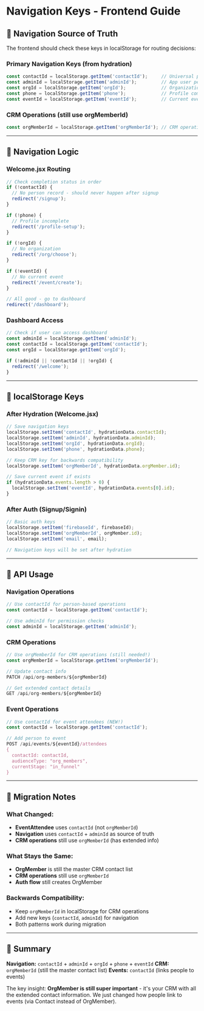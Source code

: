 # Navigation Keys - Frontend Guide

## 🎯 Navigation Source of Truth

The frontend should check these keys in localStorage for routing decisions:

### Primary Navigation Keys (from hydration)
```javascript
const contactId = localStorage.getItem('contactId');     // Universal person
const adminId = localStorage.getItem('adminId');         // App user permissions  
const orgId = localStorage.getItem('orgId');             // Organization
const phone = localStorage.getItem('phone');             // Profile completion
const eventId = localStorage.getItem('eventId');         // Current event
```

### CRM Operations (still use orgMemberId)
```javascript
const orgMemberId = localStorage.getItem('orgMemberId'); // CRM operations
```

---

## 🔄 Navigation Logic

### Welcome.jsx Routing
```javascript
// Check completion status in order
if (!contactId) {
  // No person record - should never happen after signup
  redirect('/signup');
}

if (!phone) {
  // Profile incomplete
  redirect('/profile-setup');
}

if (!orgId) {
  // No organization
  redirect('/org/choose');
}

if (!eventId) {
  // No current event
  redirect('/event/create');
}

// All good - go to dashboard
redirect('/dashboard');
```

### Dashboard Access
```javascript
// Check if user can access dashboard
const adminId = localStorage.getItem('adminId');
const contactId = localStorage.getItem('contactId');
const orgId = localStorage.getItem('orgId');

if (!adminId || !contactId || !orgId) {
  redirect('/welcome');
}
```

---

## 📝 localStorage Keys

### After Hydration (Welcome.jsx)
```javascript
// Save navigation keys
localStorage.setItem('contactId', hydrationData.contactId);
localStorage.setItem('adminId', hydrationData.adminId);
localStorage.setItem('orgId', hydrationData.orgId);
localStorage.setItem('phone', hydrationData.phone);

// Keep CRM key for backwards compatibility
localStorage.setItem('orgMemberId', hydrationData.orgMember.id);

// Save current event if exists
if (hydrationData.events.length > 0) {
  localStorage.setItem('eventId', hydrationData.events[0].id);
}
```

### After Auth (Signup/Signin)
```javascript
// Basic auth keys
localStorage.setItem('firebaseId', firebaseId);
localStorage.setItem('orgMemberId', orgMember.id);
localStorage.setItem('email', email);

// Navigation keys will be set after hydration
```

---

## 🔧 API Usage

### Navigation Operations
```javascript
// Use contactId for person-based operations
const contactId = localStorage.getItem('contactId');

// Use adminId for permission checks
const adminId = localStorage.getItem('adminId');
```

### CRM Operations
```javascript
// Use orgMemberId for CRM operations (still needed!)
const orgMemberId = localStorage.getItem('orgMemberId');

// Update contact info
PATCH /api/org-members/${orgMemberId}

// Get extended contact details
GET /api/org-members/${orgMemberId}
```

### Event Operations
```javascript
// Use contactId for event attendees (NEW!)
const contactId = localStorage.getItem('contactId');

// Add person to event
POST /api/events/${eventId}/attendees
{
  contactId: contactId,
  audienceType: "org_members",
  currentStage: "in_funnel"
}
```

---

## 🚨 Migration Notes

### What Changed:
- **EventAttendee** uses `contactId` (not `orgMemberId`)
- **Navigation** uses `contactId` + `adminId` as source of truth
- **CRM operations** still use `orgMemberId` (has extended info)

### What Stays the Same:
- **OrgMember** is still the master CRM contact list
- **CRM operations** still use `orgMemberId`
- **Auth flow** still creates OrgMember

### Backwards Compatibility:
- Keep `orgMemberId` in localStorage for CRM operations
- Add new keys (`contactId`, `adminId`) for navigation
- Both patterns work during migration

---

## 🎯 Summary

**Navigation:** `contactId` + `adminId` + `orgId` + `phone` + `eventId`
**CRM:** `orgMemberId` (still the master contact list)
**Events:** `contactId` (links people to events)

The key insight: **OrgMember is still super important** - it's your CRM with all the extended contact information. We just changed how people link to events (via Contact instead of OrgMember).

